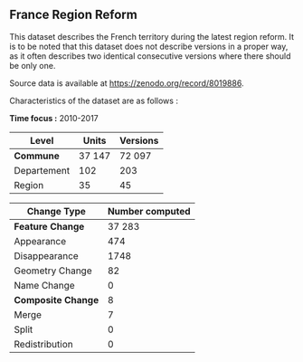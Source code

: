 ﻿## France Region Reform

This dataset describes the French territory during the latest region reform. It is to be noted that this dataset does not describe versions in a proper way, as it often describes two identical consecutive versions where there should be only one.

Source data is available at https://zenodo.org/record/8019886.

Characteristics of the dataset are as follows : 

**Time focus :** 2010-2017

|Level|Units  |Versions |
|---------|--| -- |
|  **Commune**       | 37 147  | 72 097 |
|  Departement      |102  | 203 |
|  Region     |35  | 45 |







|Change Type| Number computed |
|--|--|
| **Feature Change**  | 37 283 |
| Appearance | 474 |
| Disappearance | 1748 |
| Geometry Change | 82 |
| Name Change | 0 |
| **Composite Change** | 8|
| Merge | 7|
| Split | 0 |
| Redistribution | 0|




